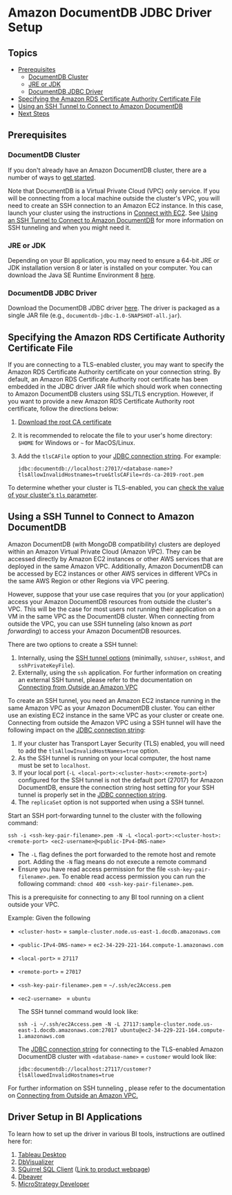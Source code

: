# Amazon DocumentDB JDBC Driver Setup

## Topics
- [Prerequisites](#prerequisites)  
    - [DocumentDB Cluster](#documentdb-cluster)
    - [JRE or JDK](#jre-or-jdk) 
    - [DocumentDB JDBC Driver](#documentdb-jdbc-driver)
- [Specifying the Amazon RDS Certificate Authority Certificate File](#specifying-the-amazon-rds-certificate-authority-certificate-file) 
- [Using an SSH Tunnel to Connect to Amazon DocumentDB](#using-a-ssh-tunnel-to-connect-to-amazon-documentdb)
- [Next Steps](#next-steps)
    
## Prerequisites

### DocumentDB Cluster
If you don't already have an Amazon DocumentDB cluster, there are a number of ways to 
[get started](https://docs.aws.amazon.com/documentdb/latest/developerguide/get-started-guide.html). 

Note that DocumentDB is a Virtual Private Cloud (VPC) only service. 
If you will be connecting from a local machine outside the cluster's VPC, you will need to 
create an SSH connection to an Amazon EC2 instance. In this case, launch your cluster using the instructions in 
[Connect with EC2](https://docs.aws.amazon.com/documentdb/latest/developerguide/connect-ec2.html). 
See [Using an SSH Tunnel to Connect to Amazon DocumentDB](#using-a-ssh-tunnel-to-connect-to-amazon-documentdb) 
for more information on SSH tunneling and when you might need it.

### JRE or JDK
Depending on your BI application, you may need to ensure a 64-bit JRE or JDK installation version 8 
or later is installed on your computer. You can download the Java SE Runtime Environment 8 
[here](https://www.oracle.com/ca-en/java/technologies/javase-jre8-downloads.html).  

### DocumentDB JDBC Driver
<!-- >TODO: Get link for DocumentDB JDBC driver. -->
Download the DocumentDB JDBC driver [here](https://github.com/aws/amazon-documentdb-jdbc-driver/releases). The driver is packaged as a single JAR file
(e.g., `documentdb-jdbc-1.0-SNAPSHOT-all.jar`).

## Specifying the Amazon RDS Certificate Authority Certificate File
If you are connecting to a TLS-enabled cluster, you may want to specify the Amazon RDS Certificate Authority certificate 
on your connection string. By default, an Amazon RDS Certificate Authority root certificate has been embedded in the 
JDBC driver JAR file which should work when connecting to Amazon DocumentDB clusters using SSL/TLS encryption. However, 
if you want to provide a new Amazon RDS Certificate Authority root certificate, follow the directions below:
1. [Download the root CA certificate](https://s3.amazonaws.com/rds-downloads/rds-ca-2019-root.pem)
2. It is recommended to relocate the file to your user's home directory: `$HOME` for Windows or `~` for MacOS/Linux.
3. Add the `tlsCAFile` option to your [JDBC connection string](connection-string.md). For example: 
   
    ~~~
    jdbc:documentdb://localhost:27017/<database-name>?tlsAllowInvalidHostnames=true&tlsCAFile=rds-ca-2019-root.pem
    ~~~

To determine whether your cluster is TLS-enabled, you can 
[check the value of your cluster's `tls` parameter](https://docs.aws.amazon.com/documentdb/latest/developerguide/connect_programmatically.html#connect_programmatically-determine_tls_value).

## Using a SSH Tunnel to Connect to Amazon DocumentDB
Amazon DocumentDB (with MongoDB compatibility) clusters are deployed within an Amazon Virtual Private Cloud (Amazon VPC). 
They can be accessed directly by Amazon EC2 instances or other AWS services that are deployed in the same Amazon VPC. 
Additionally, Amazon DocumentDB can be accessed by EC2 instances 
or other AWS services in different VPCs in the same AWS Region or other Regions via VPC peering.

However, suppose that your use case requires that you (or your application) access your Amazon DocumentDB resources 
from outside the cluster's VPC. This will be the case for most users not running their application 
on a VM in the same VPC as the DocumentDB cluster. When connecting from outside the VPC, 
you can use SSH tunneling (also known as  _port forwarding_) to access your Amazon DocumentDB resources.

There are two options to create a SSH tunnel:
1. Internally, using the [SSH tunnel options](connection-string.md) (minimally, `sshUser`, `sshHost`, and 
`sshPrivateKeyFile`).
2. Externally, using the `ssh` application. For further information on creating an external SSH tunnel, please refer to
the documentation on [Connecting from Outside an Amazon VPC](https://docs.aws.amazon.com/documentdb/latest/developerguide/connect-from-outside-a-vpc.html)


To create an SSH tunnel, you need an Amazon EC2 instance running in the same Amazon VPC as your Amazon DocumentDB 
cluster. You can either use an existing EC2 instance in the same VPC as your cluster or create one. Connecting from 
outside the Amazon VPC using a SSH tunnel will have the following impact on the [JDBC connection string](connection-string.md):
1. If your cluster has Transport Layer Security (TLS) enabled, you will need to add the `tlsAllowInvalidHostNames=true` 
option.
2. As the SSH tunnel is running on your local computer, the host name must be set to `localhost`.
3. If your local port (`-L <local-port>:<cluster-host>:<remote-port>`) configured for the SSH tunnel is not the default
port (27017) for Amazon DocumentDB, ensure the connection string host setting for your SSH tunnel is properly set in the
[JDBC connection string](connection-string.md).
4. The `replicaSet` option is not supported when using a SSH tunnel.

Start an SSH port-forwarding tunnel to the cluster with the following command:

~~~
ssh -i <ssh-key-pair-filename>.pem -N -L <local-port>:<cluster-host>:<remote-port> <ec2-username>@<public-IPv4-DNS-name>
~~~

- The `-L` flag defines the port forwarded to the remote host and remote port. Adding the `-N` flag means do not 
          execute a remote command
- Ensure you have read access permission for the file `<ssh-key-pair-filename>.pem`. To enable read access permission you 
can run the following command: `chmod 400 <ssh-key-pair-filename>.pem`.

This is a prerequisite for connecting to any BI tool running on a client outside your VPC.

Example: Given the following
- `<cluster-host>` = `sample-cluster.node.us-east-1.docdb.amazonaws.com`
- `<public-IPv4-DNS-name>` = `ec2-34-229-221-164.compute-1.amazonaws.com`
- `<local-port>` = `27117`
- `<remote-port>` = `27017`
- `<ssh-key-pair-filename>.pem` = `~/.ssh/ec2Access.pem`
- `<ec2-username> ` = `ubuntu`

    The SSH tunnel command would look like:

    ~~~
    ssh -i ~/.ssh/ec2Access.pem -N -L 27117:sample-cluster.node.us-east-1.docdb.amazonaws.com:27017 ubuntu@ec2-34-229-221-164.compute-1.amazonaws.com
    ~~~

    The [JDBC connection string](connection-string.md) for connecting to the TLS-enabled Amazon DocumentDB cluster with 
    `<database-name>` = `customer` would look like:

    ~~~
    jdbc:documentdb://localhost:27117/customer?tlsAllowedInvalidHostnames=true
    ~~~

For further information on SSH tunneling , please refer to the documentation on
[Connecting from Outside an Amazon VPC.](https://docs.aws.amazon.com/documentdb/latest/developerguide/connect-from-outside-a-vpc.html)

## Driver Setup in BI Applications
To learn how to set up the driver in various BI tools, instructions are outlined here for:
1. [Tableau Desktop](tableau-desktop-driver-setup.md) 
2. [DbVisualizer](dbvisualizer-driver-setup.md)
3. [SQuirrel SQL Client](squirrel-sql-client-driver-setup.md) ([Link to product webpage](https://www.dbvis.com/))
4. [Dbeaver](dbeaver-driver-setup.md)
5. [MicroStrategy Developer](microstrategy-developer-driver-setup.md)